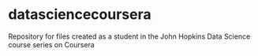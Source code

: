 datasciencecoursera
===================

Repository for files created as a student in the John Hopkins Data Science course series on Coursera
